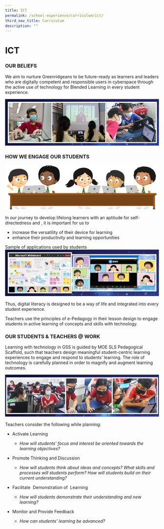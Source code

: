 ```yaml
---
title: ICT
permalink: /school-experience/curriculum/ict/
third_nav_title: Curriculum
description: ""
---
```

# **ICT**

### OUR BELIEFS

We aim to nurture Greenridgeans to be future-ready as learners and leaders who are digitally competent and responsible users in cyberspace through the active use of technology for Blended Learning in every student experience.

![](/images/ICT1.jpg)

### HOW WE ENGAGE OUR STUDENTS

![](/images/ICT2.png)

In our journey to develop lifelong learners with an aptitude for self-directedness and , it is important for us to 

*   increase the versatility of their device for learning
*   enhance their productivity and learning opportunities

Sample of applications used by students
![](/images/ICT3.jpg)

Thus, digital literacy is designed to be a way of life and integrated into every student experience. 

  

Teachers use the principles of e-Pedagogy in their lesson design to engage students in active learning of concepts and skills with technology. 

  

### OUR STUDENTS & TEACHERS @ WORK

Learning with technology in GSS is guided by MOE SLS Pedagogical Scaffold, such that teachers design meaningful student-centric learning experiences to engage and respond to students’ learning. The role of technology is carefully planned in order to magnify and augment learning outcomes.

![](/images/ICT4.jpg)

Teachers consider the following while planning:

*   Activate Learning  
	 *   _How will students’ focus and interest be oriented towards the learning objectives?_ 

*   Promote Thinking and Discussion 

	*   _How will students think about ideas and concepts? What skills and processes will students perform? How will students build on their current understanding?_ 

*   Facilitate  Demonstration of  Learning
	*   _How will students demonstrate their understanding and new learning?_ 

*   Monitor and Provide Feedback
	*   _How can students’ learning be advanced?_